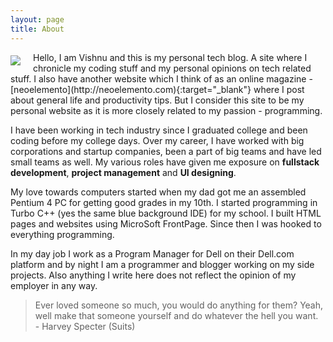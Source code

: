 ```yaml
---
layout: page
title: About
---
```

<div class="center">
    <img class="circle responsive-img center" src="https://en.gravatar.com/userimage/23378074/390fedbb9d345104a67c5140a535dd70.jpg?size=150" style="float: left; margin: 5px 20px 5px 0;">
</div>     
Hello, I am Vishnu and this is my personal tech blog. A site where I chronicle my coding stuff and my personal opinions on tech related stuff. I also have another website which I think of as an online magazine - [neoelemento](http://neoelemento.com){:target="_blank"} where I post about general life and productivity tips. But I consider this site to be my personal website as it is more closely related to my passion - programming.

I have been working in tech industry since I graduated college and been coding before my college days. Over my career, I have worked with big corporations and startup companies, been a part of big teams and have led small teams as well. My various roles have given me exposure on **fullstack development**, **project management** and **UI designing**.

My love towards computers started when my dad got me an assembled Pentium 4 PC for getting good grades in my 10th. I started programming in Turbo C++ (yes the same blue background IDE) for my school. I built HTML pages and websites using MicroSoft FrontPage. Since then I was hooked to everything programming.

In my day job I work as a Program Manager for Dell on their Dell.com platform and by night I am a programmer and blogger working on my side projects. Also anything I write here does not reflect the opinion of my employer in any way.

>Ever loved someone so much, you would do anything for them? Yeah, well make that someone yourself and do whatever the hell you want.<br> - Harvey Specter (Suits)